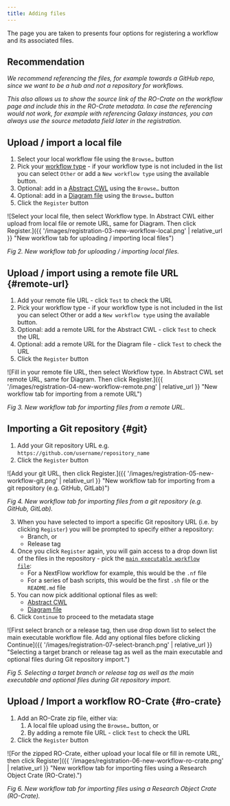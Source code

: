 ```yaml
---
title: Adding files
---
```


The page you are taken to presents four options for registering a workflow and its associated files. 


## Recommendation

*We recommend referencing the files, for example towards a GitHub repo, since we want to be a hub and not a repository for workflows.*

*This also allows us to show the source link of the RO-Crate on the workflow page and include this in the RO-Crate metadata. In case the referencing would not work, for example with referencing Galaxy instances, you can always use the source metadata field later in the registration.*



## Upload / import a local file



1. Select your local workflow file using the `Browse…` button
2. Pick your [workflow type](#bookmark=id.1re1cbc22qii) - if your workflow type is not included in the list you can select `Other` or add a `New workflow type` using the available button.
3. Optional: add in a [Abstract CWL](#bookmark=id.9p7blcbntfn5) using the `Browse…` button
4. Optional: add in a [Diagram file](#bookmark=id.9pqx9te71w4v) using the `Browse…` button
5. Click the `Register` button

![Select your local file, then select Workflow type. In Abstract CWL either upload from local file or remote URL, same for Diagram. Then click Register.]({{ '/images/registration-03-new-workflow-local.png' | relative_url }} "New workflow tab for uploading / importing local files")

_Fig 2. New workflow tab for uploading / importing local files._


## Upload / import using a remote file URL {#remote-url}



1. Add your remote file URL - click `Test` to check the URL
2. Pick your workflow type - if your workflow type is not included in the list you can select Other or add a `New workflow type` using the available button.
3. Optional: add a remote URL for the Abstract CWL  - click `Test` to check the URL
4. Optional: add a remote URL for the Diagram file  - click `Test` to check the URL
5. Click the `Register` button


![Fill in your remote file URL, then select Workflow type. In Abstract CWL set remote URL, same for Diagram. Then click Register.]({{ '/images/registration-04-new-workflow-remote.png' | relative_url }} "New workflow tab for importing from a remote URL")

_Fig 3. New workflow tab for importing files from a remote URL._


## Importing a Git repository {#git}



1. Add your Git repository URL  e.g. `https://github.com/username/repository_name`
2. Click the `Register` button


![Add your git URL, then click Register.]({{ '/images/registration-05-new-workflow-git.png' | relative_url }} "New workflow tab for importing from a git repository (e.g. GitHub, GitLab)")

_Fig 4. New workflow tab for importing files from a git repository (e.g. GitHub, GitLab)._



3. When you have selected to import a specific Git repository URL (i.e. by clicking `Register`) you will be prompted to specify either a repository:
     - Branch, or
     - Release tag
4. Once you click `Register` again, you will gain access to a drop down list of the files in the repository - pick the <code>[main executable workflow file](#bookmark=id.ew79aaxs5ncv)</code>:
     - For a NextFlow workflow for example, this would be the <code>.nf</code> file
     - For a series of bash scripts, this would be the first <code>.sh</code> file or the <code>README.md</code> file
5. You can now pick additional optional files as well:
     - [Abstract CWL](#bookmark=id.9p7blcbntfn5)
     - [Diagram file](#bookmark=id.9pqx9te71w4v)
6. Click `Continue` to proceed to the metadata stage


![First select branch or a release tag, then use drop down list to select the main executable workflow file. Add any optional files before clicking Continue]({{ '/images/registration-07-select-branch.png' | relative_url }} "Selecting a target branch or release tag as well as the main executable and optional files during Git repository import.")


_Fig 5. Selecting a target branch or release tag as well as the main executable and optional files during Git repository import._



## Upload / Import a workflow RO-Crate {#ro-crate}

1. Add an RO-Crate zip file, either via:
    1. A local file upload using the `Browse…` button, or
    2. By adding a remote file URL - click `Test` to check the URL
2. Click the `Register` button


![For the zipped RO-Crate, either upload your local file or fill in remote URL, then click Register]({{ '/images/registration-06-new-workflow-ro-crate.png' | relative_url }} "New workflow tab for importing files using a Research Object Crate (RO-Crate).")

_Fig 6. New workflow tab for importing files using a Research Object Crate (RO-Crate)._

